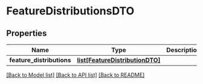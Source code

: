 # FeatureDistributionsDTO

## Properties
Name | Type | Description | Notes
------------ | ------------- | ------------- | -------------
**feature_distributions** | [**list[FeatureDistributionDTO]**](FeatureDistributionDTO.md) |  | [optional] 

[[Back to Model list]](../README.md#documentation-for-models) [[Back to API list]](../README.md#documentation-for-api-endpoints) [[Back to README]](../README.md)

